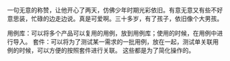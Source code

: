 一句无意的称赞，让他开心了两天，仿佛少年时期光彩依旧。有意无意又有些不好意思装，忙碌的边走边说。真是可爱啊。三十多岁，有了孩子，依旧像个大男孩。

用例库：可以将多个产品可以复用的用例，放到用例库；使用的时候，在用例中进行导入。
套件：可以将为了测试某一需求的一批用例，放在一起，测试单关联用例的时候，可以方便的按照套件进行关联。
这些都是为了简化操作的。
